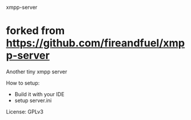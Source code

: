 xmpp-server

forked from https://github.com/fireandfuel/xmpp-server
===========

Another tiny xmpp server

How to setup:
- Build it with your IDE
- setup server.ini

License: GPLv3

